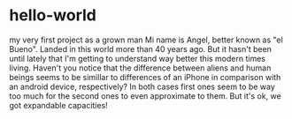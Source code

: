 # hello-world
my very first project as a grown man
Mi name is Angel, better known as "el Bueno".
Landed in this world more than 40 years ago. But it hasn't been until lately that I'm getting to understand way better this modern times living.
Haven't you notice that the difference between aliens and human beings seems to be simillar to differences of an iPhone in comparison with an android device, respectively?
In both cases first ones seem to be way too much for the second ones to even approximate to them. But it's ok, we got expandable capacities!
